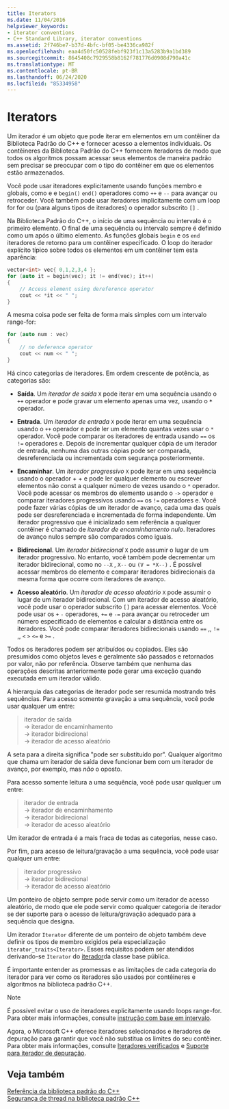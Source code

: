 ```yaml
---
title: Iterators
ms.date: 11/04/2016
helpviewer_keywords:
- iterator conventions
- C++ Standard Library, iterator conventions
ms.assetid: 2f746be7-b37d-4bfc-bf05-be4336ca982f
ms.openlocfilehash: eaa4d50fc50528febf923f1c13a5283b9a1bd389
ms.sourcegitcommit: 8645408c7929558b8162f781776d0908d790a41c
ms.translationtype: MT
ms.contentlocale: pt-BR
ms.lasthandoff: 06/24/2020
ms.locfileid: "85334958"
---
```

# <a name="iterators"></a>Iterators

Um iterador é um objeto que pode iterar em elementos em um contêiner da Biblioteca Padrão do C++ e fornecer acesso a elementos individuais. Os contêineres da Biblioteca Padrão do C++ fornecem iteradores de modo que todos os algoritmos possam acessar seus elementos de maneira padrão sem precisar se preocupar com o tipo do contêiner em que os elementos estão armazenados.

Você pode usar iteradores explicitamente usando funções membro e globais, como e e `begin()` `end()` operadores como `++` e `--` para avançar ou retroceder. Você também pode usar iteradores implicitamente com um loop for for ou (para alguns tipos de iteradores) o operador subscrito `[]` .

Na Biblioteca Padrão do C++, o início de uma sequência ou intervalo é o primeiro elemento. O final de uma sequência ou intervalo sempre é definido como um após o último elemento. As funções globais `begin` e os `end` iteradores de retorno para um contêiner especificado. O loop do iterador explícito típico sobre todos os elementos em um contêiner tem esta aparência:

```cpp
vector<int> vec{ 0,1,2,3,4 };
for (auto it = begin(vec); it != end(vec); it++)
{
    // Access element using dereference operator
    cout << *it << " ";
}
```

A mesma coisa pode ser feita de forma mais simples com um intervalo range-for:

```cpp
for (auto num : vec)
{
    // no deference operator
    cout << num << " ";
}
```

Há cinco categorias de iteradores. Em ordem crescente de potência, as categorias são:

- **Saída**. Um *iterador de saída* `X` pode iterar em uma sequência usando o `++` operador e pode gravar um elemento apenas uma vez, usando o __`*`__ operador.

- **Entrada**. Um *iterador de entrada* `X` pode iterar em uma sequência usando o `++` operador e pode ler um elemento quantas vezes usar o `*` operador. Você pode comparar os iteradores de entrada usando `==` os `!=` operadores e. Depois de incrementar qualquer cópia de um iterador de entrada, nenhuma das outras cópias pode ser comparada, desreferenciada ou incrementada com segurança posteriormente.

- **Encaminhar**. Um *iterador progressivo* `X` pode iterar em uma sequência usando o operador + + e pode ler qualquer elemento ou escrever elementos não const a qualquer número de vezes usando o `*` operador. Você pode acessar os membros do elemento usando o `->` operador e comparar iteradores progressivos usando `==` os `!=` operadores e. Você pode fazer várias cópias de um iterador de avanço, cada uma das quais pode ser desreferenciada e incrementada de forma independente. Um iterador progressivo que é inicializado sem referência a qualquer contêiner é chamado de *iterador de encaminhamento nulo*. Iteradores de avanço nulos sempre são comparados como iguais.

- **Bidirecional**. Um *iterador bidirecional* `X` pode assumir o lugar de um iterador progressivo. No entanto, você também pode decrementar um iterador bidirecional, como no `--X` , `X--` ou `(V = *X--)` . É possível acessar membros do elemento e comparar iteradores bidirecionais da mesma forma que ocorre com iteradores de avanço.

- **Acesso aleatório**. Um *iterador de acesso aleatório* `X` pode assumir o lugar de um iterador bidirecional. Com um iterador de acesso aleatório, você pode usar o operador subscrito `[]` para acessar elementos. Você pode usar os `+` `-` operadores, `+=` e `-=` para avançar ou retroceder um número especificado de elementos e calcular a distância entre os iteradores. Você pode comparar iteradores bidirecionais usando `==` ,, `!=` ,, `<` `>` `<=` e `>=` .

Todos os iteradores podem ser atribuídos ou copiados. Eles são presumidos como objetos leves e geralmente são passados e retornados por valor, não por referência. Observe também que nenhuma das operações descritas anteriormente pode gerar uma exceção quando executada em um iterador válido.

A hierarquia das categorias de iterador pode ser resumida mostrando três sequências. Para acesso somente gravação a uma sequência, você pode usar qualquer um entre:

> iterador de saída \
> -> iterador de encaminhamento \
> -> iterador bidirecional \
> -> iterador de acesso aleatório

A seta para a direita significa "pode ser substituído por". Qualquer algoritmo que chama um iterador de saída deve funcionar bem com um iterador de avanço, por exemplo, mas *não* o oposto.

Para acesso somente leitura a uma sequência, você pode usar qualquer um entre:

> iterador de entrada \
> -> iterador de encaminhamento \
> -> iterador bidirecional \
> -> iterador de acesso aleatório

Um iterador de entrada é a mais fraca de todas as categorias, nesse caso.

Por fim, para acesso de leitura/gravação a uma sequência, você pode usar qualquer um entre:

> iterador progressivo \
> -> iterador bidirecional \
> -> iterador de acesso aleatório

Um ponteiro de objeto sempre pode servir como um iterador de acesso aleatório, de modo que ele pode servir como qualquer categoria de iterador se der suporte para o acesso de leitura/gravação adequado para a sequência que designa.

Um iterador `Iterator` diferente de um ponteiro de objeto também deve definir os tipos de membro exigidos pela especialização `iterator_traits<Iterator>`. Esses requisitos podem ser atendidos derivando-se `Iterator` do [iterador](../standard-library/iterator-struct.md)da classe base pública.

É importante entender as promessas e as limitações de cada categoria do iterador para ver como os iteradores são usados por contêineres e algoritmos na biblioteca padrão C++.

> [!NOTE]
> É possível evitar o uso de iteradores explicitamente usando loops range-for. Para obter mais informações, consulte [instrução com base em intervalo](../cpp/range-based-for-statement-cpp.md).

Agora, o Microsoft C++ oferece iteradores selecionados e iteradores de depuração para garantir que você não substitua os limites do seu contêiner. Para obter mais informações, consulte [Iteradores verificados](../standard-library/checked-iterators.md) e [Suporte para iterador de depuração](../standard-library/debug-iterator-support.md).

## <a name="see-also"></a>Veja também

[Referência da biblioteca padrão do C++](../standard-library/cpp-standard-library-reference.md)\
[Segurança de thread na biblioteca padrão C++](../standard-library/thread-safety-in-the-cpp-standard-library.md)
